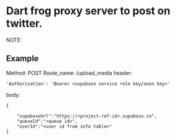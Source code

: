 # Dart frog proxy server to post on twitter.

NOTE:

## Example

Method: POST
Route_name: /upload_media
header:

```
'Authorization': 'Bearer <supabase service role key/anon key>'
```

body:

```
{

    "supabaseUrl":"https://<project-ref-id>.supabase.co",
    "queueId":"<queue id>",
    "userId":"<user id from info table>"
}

```
